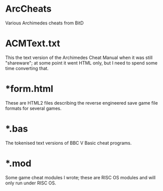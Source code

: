 # ArcCheats
Various Archimedes cheats from BitD

# ACMText.txt
This the text version of the Archimedes Cheat Manual when it was still "shareware"; at some point it went HTML only, but I need to spend some time converting that.

# *form.html
These are HTML2 files describing the reverse engineered save game file formats for several games.

# *.bas
The tokenised text versions of BBC V Basic cheat programs.

# *.mod
Some game cheat modules I wrote; these are RISC OS modules and will only run under RISC OS.
